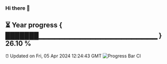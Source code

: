 ### Hi there 👋
⏳ Year progress { ███████▁▁▁▁▁▁▁▁▁▁▁▁▁▁▁▁▁▁▁▁▁▁▁ } 26.10 %
---
⏰ Updated on Fri, 05 Apr 2024 12:24:43 GMT
![Progress Bar CI](https://github.com/liununu/liununu/workflows/Progress%20Bar%20CI/badge.svg)
